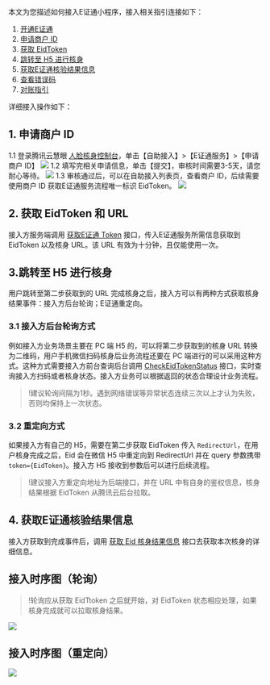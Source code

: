 ﻿本文为您描述如何接入E证通小程序，接入相关指引连接如下：
1. [开通E证通](https://cloud.tencent.com/document/product/1007/56642)
2. [申请商户 ID](#spang)
3. [获取 EidToken](#eidtoken)
4. [跳转至 H5 进行核身](#eidh5)
5. [获取E证通核验结果信息](#jieguo)
6. [查看错误码](https://cloud.tencent.com/document/product/1007/47912)
7. [对账指引](https://cloud.tencent.com/document/product/1007/51816)

详细接入操作如下：

[](id:spang)
## 1. 申请商户 ID
1.1 登录腾讯云慧眼 [人脸核身控制台](https://console.cloud.tencent.com/faceid)，单击【自助接入】>【E证通服务】>【申请商户 ID】
![](https://main.qcloudimg.com/raw/ee9d314f001f83023b36145271fce756.png)
1.2 填写完相关申请信息，单击【提交】，审核时间需要3-5天，请您耐心等待。
![](https://main.qcloudimg.com/raw/50e63898acf72bfd5410bbd36beb7822.png)
1.3 审核通过后，可以在自助接入列表页，查看商户 ID，后续需要使用商户 ID 获取E证通服务流程唯一标识 EidToken。 
![](https://main.qcloudimg.com/raw/1db60ea7451f8b5490c7e24d608504d1.png)

[](id:eidtoken)
## 2. 获取 EidToken 和 URL
接入方服务端调用 [获取E证通 Token](https://cloud.tencent.com/document/product/1007/54089) 接口，传入E证通服务所需信息获取到 EidToken 以及核身 URL。该 URL 有效为十分钟，且仅能使用一次。

[](id:eidh5)
## 3.跳转至 H5 进行核身
用户跳转至第二步获取到的 URL 完成核身之后，接入方可以有两种方式获取核身结果事件：接入方后台轮询；E证通重定向。

### 3.1 接入方后台轮询方式
例如接入方业务场景主要在 PC 端 H5 的，可以将第二步获取到的核身 URL 转换为二维码，用户手机微信扫码核身后业务流程还要在 PC 端进行的可以采用这种方式。这种方式需要接入方前台查询后台调用 [CheckEidTokenStatus](https://cloud.tencent.com/document/product/1007/54089) 接口，实时查询接入方扫码或者核身状态。接入方业务可以根据返回的状态合理设计业务流程。
>!建议轮询间隔为1秒。遇到网络错误等异常状态连续三次以上才认为失败，否则均保持上一次状态。
 
 
### 3.2 重定向方式
如果接入方有自己的 H5，需要在第二步获取 EidToken 传入 `RedirectUrl`，在用户核身完成之后，Eid 会在微信 H5 中重定向到 RedirectUrl 并在 query 参数携带 `token={EidToken}`。接入方 H5 接收到参数后可以进行后续流程。 

>!建议接入方重定向地址为后端接口，并在 URL 中有自身的鉴权信息，核身结果根据 EidToken 从腾讯云后台拉取。  

[](id:jieguo)
## 4. 获取E证通核验结果信息

接入方获取到完成事件后，调用 [获取 Eid 核身结果信息](https://cloud.tencent.com/document/product/1007/54090) 接口去获取本次核身的详细信息。

## 接入时序图（轮询）
>!轮询应从获取 EidTtoken 之后就开始，对 EidToken 状态相应处理，如果核身完成就可以拉取核身结果。

![](https://main.qcloudimg.com/raw/4234f67c18e1292b89420a5bb26fc9bf.svg)
 

 
## 接入时序图（重定向）

![](https://main.qcloudimg.com/raw/3d9ab9879ab9101c57d56e513ad9b196.svg)